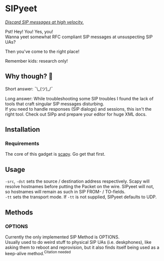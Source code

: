 # SIPyeet
[*Discard SIP messages at high velocity.*](https://www.urbandictionary.com/define.php?term=Yeet)

Pst! Hey! You! Yes, you!\
Wanna yeet somewhat RFC compliant SIP messages at unsuspecting SIP UAs?

Then you've come to the right place!

Remember kids: research only!

## Why though? 🤔

Short answer: ¯\\_(ツ)\_/¯

Long answer: While troubleshooting some SIP troubles I found the lack of tools that craft singular SIP messages disturbing.\
 If you need to handle responses (SIP dialogs) and sessions, this isn't the right tool. Check out SIPp and prepare your editor for huge XML docs.

## Installation
### Requirements

The core of this gadget is [scapy](https://scapy.net/). Go get that first.

## Usage

`-src`, `-dst` sets the source / destination address respectively. Scapy will resolve hostnames before putting the Packet on the wire. SIPyeet will not, so hostnames will remain as such in SIP FROM- / TO-fields.\
`-tt` sets the transport mode. If `-tt` is not supplied, SIPyeet defaults to UDP.

## Methods

### OPTIONS
Currently the only implemented SIP Method is OPTIONS.\
Usually used to do weird stuff to physical SIP UAs (i.e. deskphones), like asking them to reboot and reprovision, but it also finds itself being used as a keep-alive method.<sup>Citation needed</sup>
